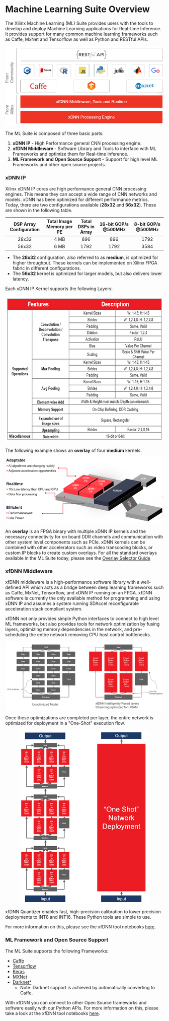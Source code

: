 # Machine Learning Suite Overview

The Xilinx Machine Learning (ML) Suite provides users with the tools to develop and deploy Machine Learning applications for Real-time Inference. It provides support for many common machine learning frameworks such as Caffe, MxNet and Tensorflow as well as Python and RESTful APIs.

![](img/stack.png)

The ML Suite is composed of three basic parts:
1. **xDNN IP** - High Performance general CNN processing engine.
2. **xfDNN Middleware** - Software Library and Tools to interface with ML Frameworks and optimize them for Real-time Inference.
3. **ML Framework and Open Source Support**  - Support for high level ML Frameworks and other open source projects.

### xDNN IP
Xilinx xDNN IP cores are high performance general CNN processing engines. This means they can accept a wide range of CNN networks and models. xDNN has been optimized for different performance metrics. Today, there are two configurations available (**28x32** and **56x32**). These are shown in the following table.

| DSP Array Configuration | Total Image Memory per PE | Total DSPs in Array | 16-bit GOP/s @500MHz | 8-bit GOP/s @500MHz |
|:-------------------------:|:---------------------------:|:---------------------:|:----------------------:|:---------------------:|
| 28x32                   | 4 MB                      | 896                 | 896                  | 1792                |
| 56x32                   | 6 MB                      | 1792                | 1792                 | 3584                |

- The **28x32** configuration, also referred to as **medium**, is optimized for higher throughput. These kernels can be implemented on Xilinx FPGA fabric in different configurations. 
- The **56x32** kernel is optimized for larger models, but also delivers lower latency.

Each xDNN IP Kernel supports the following Layers:

<p align="center">
  <img width="674" height="466" src="img/xdnnv2-support.png">
</p>

The following example shows an **overlay** of four **medium** kernels.

![](img/xdnn-overlay.png)

An **overlay** is an FPGA binary with multiple xDNN IP kernels and the necessary connectivity for on board DDR channels and communication with other system level components such as PCIe. xDNN kernels can be combined with other accelerators such as video transcoding blocks, or custom IP blocks to create custom overlays. For all the standard overlays available in the ML Suite today, please see the [Overlay Selector Guide][]

### xfDNN Middleware
xfDNN middleware is a high-performance software library with a well-defined API which acts as a bridge between deep learning frameworks such as Caffe, MxNet, Tensorflow, and xDNN IP running on an FPGA. xfDNN software is currently the only available method for programming and using xDNN IP and assumes a system running SDAccel reconfigurable acceleration stack compliant system.

xfDNN not only provides simple Python interfaces to connect to high level ML frameworks, but also provides tools for network optimization by fusing layers, optimizing memory dependencies in the network, and pre-scheduling the entire network removing CPU host control bottlenecks.

![](img/xfdnn-optimization.png)

Once these optimizations are completed per layer, the entire network is optimized for deployment in a "One-Shot" execution flow.

<p align="center">
  <img width="412" height="551" src="img/xfdnn-oneshot.png">
</p>

xfDNN Quantizer enables fast, high-precision calibration to lower precision deployments to INT8 and INT16. These Python tools are simple to use.

For more information on this, please see the xfDNN tool notebooks [here][].

### ML Framework and Open Source Support

The ML Suite supports the following Frameworks:
- [Caffe](https://caffe.berkeleyvision.org/)
- [Tensorflow](https://www.tensorflow.org/api_docs/)
- [Keras](https://keras.io/)
- [MXNet](https://mxnet.incubator.apache.org/api/python/index.html)
- [Darknet*](https://pjreddie.com/darknet/)  
    - Note: Darknet support is achieved by automatically converting to Caffe.

With xfDNN you can connect to other Open Source frameworks and software easily with our Python APIs.
For more information on this, please take a look at the xfDNN tool notebooks [here][].

[Overlay Selector Guide]: ../../overlaybins/README.MD
[here]: ../../docs/tutorials/README.md
